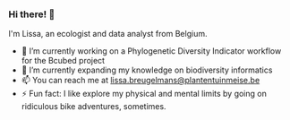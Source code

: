 ### Hi there! 👋

I'm Lissa, an ecologist and data analyst from Belgium.

- 🔭 I’m currently working on a Phylogenetic Diversity Indicator workflow for the Bcubed project
- 🌱 I’m currently expanding my knowledge on biodiversity informatics
- 📫 You can reach me at lissa.breugelmans@plantentuinmeise.be
- ⚡ Fun fact: I like explore my physical and mental limits by going on ridiculous bike adventures, sometimes.

<!-- TO DO: review this secton -->

